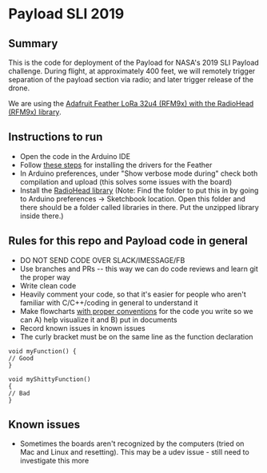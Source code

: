 # Payload SLI 2019

## Summary
This is the code for deployment of the Payload for NASA's 2019 SLI Payload challenge. During flight, at approximately 400 feet, we will remotely trigger separation of the payload section via radio; and later trigger release of the drone. 

We are using the [Adafruit Feather LoRa 32u4 (RFM9x) with the RadioHead (RFM9x) library](https://learn.adafruit.com/adafruit-feather-32u4-radio-with-lora-radio-module/using-the-rfm-9x-radio). 

## Instructions to run
* Open the code in the Arduino IDE
* Follow [these steps](https://learn.adafruit.com/adafruit-feather-32u4-radio-with-lora-radio-module/setup) for installing the drivers for the Feather
* In Arduino preferences, under "Show verbose mode during" check both compilation and upload (this solves some issues with the board)
* Install the [RadioHead library](https://learn.adafruit.com/adafruit-feather-32u4-radio-with-lora-radio-module/using-the-rfm-9x-radio) (Note: Find the folder to put this in by going to Arduino preferences -> Sketchbook location. Open this folder and there should be a folder called libraries in there. Put the unzipped library inside there.)


## Rules for this repo and Payload code in general
* DO NOT SEND CODE OVER SLACK/IMESSAGE/FB
* Use branches and PRs -- this way we can do code reviews and learn git the proper way
* Write clean code
* Heavily comment your code, so that it's easier for people who aren't familiar with C/C++/coding in general to understand it
* Make flowcharts [with proper conventions](https://en.wikibooks.org/wiki/Programming_Fundamentals/Flowcharts) for the code you write so we can A) help visualize it and B) put in documents
* Record known issues in known issues
* The curly bracket must be on the same line as the function declaration

```
void myFunction() {
// Good
} 

void myShittyFunction() 
{
// Bad
}
```
## Known issues
* Sometimes the boards aren't recognized by the computers (tried on Mac and Linux and resetting). This may be a udev issue - still need to investigate this more
